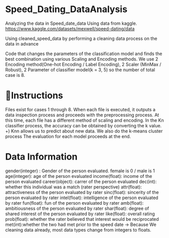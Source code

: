 # Speed_Dating_DataAnalysis

Analyzing the data in Speed_date_data
Using data from kaggle.
https://www.kaggle.com/datasets/mexwell/speed-dating/data

Using cleaned_speed_data by performing a cleaning data process on the data in advance

Code that changes the parameters of the classification model and finds the best combination using various Scaling and Encoding methods.
We use 2 Encoding method(One-hot Encoding / Label Encoding), 2 Scaler (MinMax / Robust), 2 Parameter of classifier model(k = 3, 5)
so the number of total case is 8.


# Instructions
Files exist for cases 1 through 8.
When each file is executed, it outputs a data inspection process and proceeds with the preprocessing process.
At this time, each file has a different method of scaling and encoding.
In the Kn classifier process, the accuracy can be obtained by converting the k value.
+)
Knn allows us to predict about new data.
We also do the k-means cluster process
The evaluation for each model proceeds at the end.

# Data Information
gender(integer) : Gender of the person evaluated.  female is 0 / male is 1
age(integer): age of the person evaluated
income(float): income of the person evaluated
career(object): carrer of the person evaluated
dec(int): whether this individual was a match (rater perspective)
attr(float): attractiveness of the person evaluated by rater
sinc(float): sincerity of the person evaluated by rater
intel(float):  intelligence of the person evaluated by rater
fun(float): fun of the person evaluated by rater
amb(float): ambitiousness of the person evaluated by rater
shar(float): degree of shared interest of the person evaluated by rater
like(float): overall rating
prob(float): whether the rater believed that interest would be reciprocated
met(int):whether the two had met prior to the speed date
-> Because We cleaning data already,  most data types change from integers to floats.
